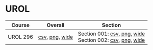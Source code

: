 # UROL

| Course | Overall | Section |
| ------ | ------- | ------- |
| UROL 296 | [csv](https://github.com/UCSD-Historical-Enrollment-Data/2025Fall/blob/main/overall/UROL%20296.csv), [png](https://raw.githubusercontent.com/UCSD-Historical-Enrollment-Data/2025Fall/main/plot_overall/UROL%20296.png), [wide](https://raw.githubusercontent.com/UCSD-Historical-Enrollment-Data/2025Fall/main/plot_overall_wide/UROL%20296.png) | Section 001: [csv](https://github.com/UCSD-Historical-Enrollment-Data/2025Fall/blob/main/section/UROL%20296_001.csv), [png](https://raw.githubusercontent.com/UCSD-Historical-Enrollment-Data/2025Fall/main/plot_section/UROL%20296_001.png), [wide](https://raw.githubusercontent.com/UCSD-Historical-Enrollment-Data/2025Fall/main/plot_section_wide/UROL%20296_001.png)<br>Section 002: [csv](https://github.com/UCSD-Historical-Enrollment-Data/2025Fall/blob/main/section/UROL%20296_002.csv), [png](https://raw.githubusercontent.com/UCSD-Historical-Enrollment-Data/2025Fall/main/plot_section/UROL%20296_002.png), [wide](https://raw.githubusercontent.com/UCSD-Historical-Enrollment-Data/2025Fall/main/plot_section_wide/UROL%20296_002.png) |
